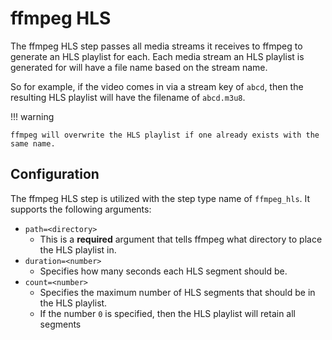 # ffmpeg HLS

The ffmpeg HLS step passes all media streams it receives to ffmpeg to generate an HLS playlist for each. Each media stream an HLS playlist is generated for will have a file name based on the stream name. 

So for example, if the video comes in via a stream key of `abcd`, then the resulting HLS playlist will have the filename of `abcd.m3u8`.

!!! warning

    ffmpeg will overwrite the HLS playlist if one already exists with the same name.

## Configuration

The ffmpeg HLS step is utilized with the step type name of `ffmpeg_hls`.  It supports the following arguments:

* `path=<directory>`
    * This is a **required** argument that tells ffmpeg what directory to place the HLS playlist in.
* `duration=<number>`
    * Specifies how many seconds each HLS segment should be.
* `count=<number>`
    * Specifies the maximum number of HLS segments that should be in the HLS playlist.
    * If the number `0` is specified, then the HLS playlist will retain all segments


